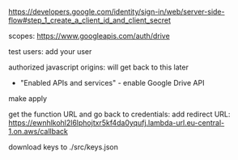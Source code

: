 https://developers.google.com/identity/sign-in/web/server-side-flow#step_1_create_a_client_id_and_client_secret

scopes: https://www.googleapis.com/auth/drive

test users: add your user

authorized javascript origins: will get back to this later

<!-- download keys to ./src/keys.json -->

- "Enabled APIs and services" - enable Google Drive API


make apply

get the function URL and go back to credentials:
add redirect URL: https://ewnhlkohl2l6lphojtxr5kf4da0yqufj.lambda-url.eu-central-1.on.aws/callback

download keys to ./src/keys.json